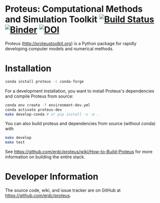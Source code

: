 # Proteus: Computational Methods and Simulation Toolkit [![Build Status](https://travis-ci.com/erdc/proteus.svg?branch=main)](https://travis-ci.com/erdc/proteus) [![Binder](https://mybinder.org/badge_logo.svg)](https://mybinder.org/v2/gh/erdc/proteus_tutorial/master?filepath=index.ipynb)  [![DOI](https://zenodo.org/badge/2212385.svg)](https://zenodo.org/badge/latestdoi/2212385)


Proteus (http://proteustoolkit.org) is a Python package for
rapidly developing computer models and numerical methods.

# Installation



```bash
conda install proteus -c conda-forge
```

For a development installation, you want to install Proteus's dependencies and compile Proteus from source:

```bash
conda env create -f environment-dev.yml
conda activate proteus-dev
make develop-conda # or pip install -v -e .
```

You can also build proteus and dependencies from source (without conda) with 

```bash
make develop
make test
```

See https://github.com/erdc/proteus/wiki/How-to-Build-Proteus for more information on building the entire stack.

# Developer Information

The source code, wiki, and issue tracker are on GitHub at
https://github.com/erdc/proteus.
